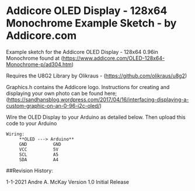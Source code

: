 # Addicore OLED Display - 128x64 Monochrome Example Sketch - by Addicore.com

Example sketch for the Addicore OLED Display - 128x64 0.96in Monochrome found
at (https://www.addicore.com/OLED-128x64-Monochrome-p/ad304.htm)

Requires the U8G2 Library by Olikraus - (https://github.com/olikraus/u8g2)

Graphics.h contains the Addicore logo.
Instructions for creating and displaying your own photo can be found here;
(https://sandhansblog.wordpress.com/2017/04/16/interfacing-displaying-a-custom-graphic-on-an-0-96-i2c-oled/)

Wire the OLED Display to your Arduino as detailed below. Then upload this code to your Arduino 

```
Wiring:
     **OLED ---> Arduino**
     GND          GND
     VCC          5V
     SCL          A5
     SDA          A4
```

##Revision History:
 
1-1-2021   Andre A. McKay    Version 1.0   Initial Release
